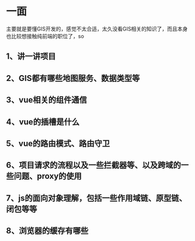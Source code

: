 # 一面

主要就是要懂GIS开发的，感觉不太合适，太久没看GIS相关的知识了，而且本身也比较想接触纯前端的职位了，so
## 1、讲一讲项目
## 2、GIS都有哪些地图服务、数据类型等
## 3、vue相关的组件通信
## 4、vue的插槽是什么
## 5、vue的路由模式、路由守卫
## 6、项目请求的流程以及一些拦截器等、以及跨域的一些问题、proxy的使用
## 7、js的面向对象理解，包括一些作用域链、原型链、闭包等等
## 8、浏览器的缓存有哪些
